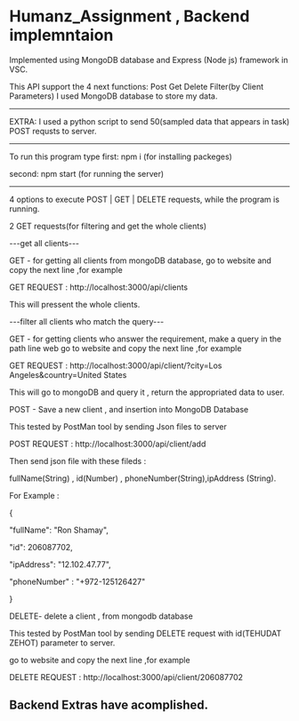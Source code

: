 # Humanz_Assignment , Backend implemntaion

Implemented using MongoDB database and Express (Node js) framework in VSC.

This API support the 4 next functions: Post Get Delete Filter(by Client Parameters)
I used MongoDB database to store my data.

-------------------------------------------------------------------------------------------------------------------------------------------------------------------------------------------------------------------------------------------------------------
EXTRA: I used a python script to send 50(sampled data that appears in task) POST requsts to server.

-------------------------------------------------------------------------------------------------------------------------------------------------------------------------------------------------------------------------------------------------------------

To run this program type
first: npm i
(for installing packeges)

second: npm start
(for running the server)

--------------------------------------------------------------------------------------------------------------------------------------------------------------------------------------------------------------------------------------------------------------
4 options to execute POST | GET | DELETE requests,
while the program is running.

2 GET requests(for filtering and get the whole clients)

---get all clients---
	
GET - for getting all clients from mongoDB database, 
go to website and copy the next line ,for example

GET REQUEST :  http://localhost:3000/api/clients

This will pressent the whole clients.

---filter all clients who match the query---
	
GET - for getting clients who answer the requirement,
      make a query in the path line web
go to website and copy the next line ,for example

GET REQUEST :  http://localhost:3000/api/client/?city=Los Angeles&country=United States


This will go to mongoDB and query it , return the appropriated data to user.


POST - Save a new client , and insertion into MongoDB Database 

This tested by PostMan tool by sending Json files to server 

POST REQUEST :  http://localhost:3000/api/client/add

Then send json file with these fileds : 

fullName(String) , id(Number) , phoneNumber(String),ipAddress (String).

For Example : 

{

   "fullName": "Ron Shamay",
   
   "id": 206087702,
   
   "ipAddress": "12.102.47.77",
   
   "phoneNumber" : "+972-125126427"
 
}



DELETE- delete a client , from mongodb database

This tested by PostMan tool by sending DELETE request with id(TEHUDAT ZEHOT) parameter to server.

go to website and copy the next line ,for example

DELETE REQUEST :  http://localhost:3000/api/client/206087702

Backend Extras have acomplished.
--------------------------------------------------------------------------------------------------------------------------------------------------------------------------------------------------------------------------------------------------------------
